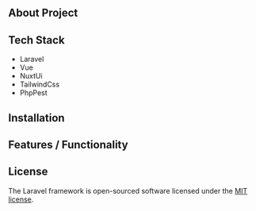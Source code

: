 
## About Project

## Tech Stack

- Laravel
- Vue
- NuxtUi
- TailwindCss
- PhpPest


## Installation


## Features / Functionality



## License

The Laravel framework is open-sourced software licensed under the [MIT license](https://opensource.org/licenses/MIT).
